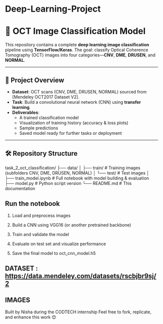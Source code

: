 # Deep-Learning-Project
# 🧠 OCT Image Classification Model 

This repository contains a complete **deep learning image classification** pipeline using **TensorFlow/Keras**. The goal: classify Optical Coherence Tomography (OCT) images into four categories—**CNV**, **DME**, **DRUSEN**, and **NORMAL**.

---

## 🎯 Project Overview

- **Dataset**: OCT scans (CNV, DME, DRUSEN, NORMAL) sourced from [Mendeley OCT2017 Dataset V2].
- **Task**: Build a convolutional neural network (CNN) using **transfer learning**.
- **Deliverables**:
  - A trained classification model
  - Visualization of training history (accuracy & loss plots)
  - Sample predictions
  - Saved model ready for further tasks or deployment

---

## 🛠️ Repository Structure
task_2_oct_classification/
├── data/
│ ├── train/ # Training images (subfolders CNV, DME, DRUSEN, NORMAL)
│ └── test/ # Test images
│
├── train_model.ipynb # Full notebook with model building & evaluation
├── model.py # Python script version 
└── README.md # This documentation

## Run the notebook

1. Load and preprocess images

2. Build a CNN using VGG16 (or another pretrained backbone)

3. Train and validate the model

4. Evaluate on test set and visualize performance

5. Save the final model to oct_cnn_model.h5

## DATASET : https://data.mendeley.com/datasets/rscbjbr9sj/2
## IMAGES 


Built by Nisha during the CODTECH internship
Feel free to fork, replicate, and enhance this work 😊
